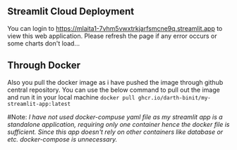 ## Streamlit Cloud Deployment 
You can login to https://mlaita1-7vhm5vwxtrkjarfsmcne9q.streamlit.app to view this web application. Please refresh the page if any error occurs or some charts don't load...

## Through Docker 
Also you pull the docker image as i have pushed the image through github central repository. You can use the below command to pull out the image and run it in your local machine
```docker pull ghcr.io/darth-binit/my-streamlit-app:latest```

#Note: *I have not used docker-compuse yaml file as my streamlit app is a standalone application, requiring only one container hence the docker file is sufficient. Since this app doesn't rely on other containers like database or etc. docker-compose is unnecessary.*

